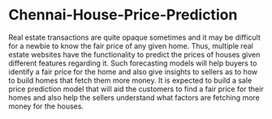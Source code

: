 # Chennai-House-Price-Prediction
Real estate transactions are quite opaque sometimes and it may be  difficult for a newbie to know the fair price of any given home.  Thus, multiple real estate websites have the functionality to predict the prices of houses given different features regarding it. Such forecasting models will help buyers to identify a fair price for the home and also give insights to sellers as to how to build  homes that fetch them more money. It is expected to build a sale price prediction model that will aid the customers to find a fair price for their homes  and also help the sellers understand what factors are fetching more money for the houses.

